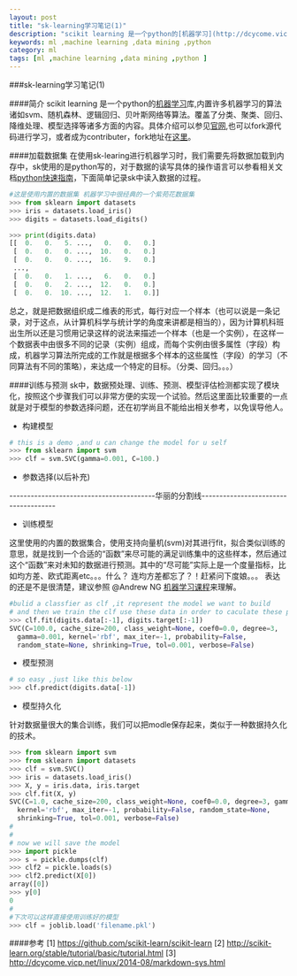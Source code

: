 ```yaml
---
layout: post
title: "sk-learning学习笔记(1)"
description: "scikit learning 是一个python的[机器学习](http://dcycome.vicp.net/categories.html#ml-ref)库,内置许多机器学习的算法诸如svm、随机森林、逻辑回归、贝叶斯网络等算法。覆盖了分类、聚类、回归、降维处理、模型选择等诸多方面的内容。具体介绍可以参见[官网](http://scikit-learn.org/stable/index.html),也可以fork源代码进行学习，或者成为contributer，fork地址在[这里](https://github.com/scikit-learn/scikit-learn)。"
keywords: ml ,machine learning ,data mining ,python 
category: ml
tags: [ml ,machine learning ,data mining ,python ]
---
```



###sk\-learning学习笔记(1)

####简介
scikit learning 是一个python的[机器学习](http://dcycome.vicp.net/categories.html#ml-ref)库,内置许多机器学习的算法诸如svm、随机森林、逻辑回归、贝叶斯网络等算法。覆盖了分类、聚类、回归、降维处理、模型选择等诸多方面的内容。具体介绍可以参见[官网](http://scikit-learn.org/stable/index.html),也可以fork源代码进行学习，或者成为contributer，fork地址在[这里](https://github.com/scikit-learn/scikit-learn)。


<!-- more -->



####加载数据集
在使用sk-learing进行机器学习时，我们需要先将数据加载到内存中，sk使用的是python写的，对于数据的读写具体的操作语言可以参看相关文档[python快速指南](#)，下面简单记录sk中读入数据的过程。    

 ```python
 #这是使用内置的数据集 机器学习中很经典的一个紫苑花数据集
 >>> from sklearn import datasets
 >>> iris = datasets.load_iris()
 >>> digits = datasets.load_digits()
 
 >>> print(digits.data)  
 [[  0.   0.   5. ...,   0.   0.   0.]
  [  0.   0.   0. ...,  10.   0.   0.]
  [  0.   0.   0. ...,  16.   9.   0.]
  ...,
  [  0.   0.   1. ...,   6.   0.   0.]
  [  0.   0.   2. ...,  12.   0.   0.]
  [  0.   0.  10. ...,  12.   1.   0.]]
 ```
总之，就是把数据组织成二维表的形式，每行对应一个样本（也可以说是一条记录，对于这点，从计算机科学与统计学的角度来讲都是相当的），因为计算机科班出生所以还是习惯用记录这样的说法来描述一个样本（也是一个实例），在这样一个数据表中由很多不同的记录（实例）组成，而每个实例由很多属性（字段）构成，机器学习算法所完成的工作就是根据多个样本的这些属性（字段）的学习（不同算法有不同的策略），来达成一个特定的目标。（分类、回归。。。）

####训练与预测
sk中，数据预处理、训练、预测、模型评估检测都实现了模块化，按照这个步骤我们可以非常方便的实现一个试验。然后这里面比较重要的一点就是对于模型的参数选择问题，还在初学尚且不能给出相关参考，以免误导他人。   

- 构建模型      

```python
# this is a demo ,and u can change the model for u self
>>> from sklearn import svm
>>> clf = svm.SVC(gamma=0.001, C=100.)
```

- 参数选择(以后补充)

 -----------------------------------------华丽的分割线-------------------------------------

- 训练模型   

 
这里使用的内置的数据集合，使用支持向量机(svm)对其进行fit，拟合类似训练的意思，就是找到一个合适的“函数”来尽可能的满足训练集中的这些样本，然后通过这个“函数”来对未知的数据进行预测。其中的“尽可能”实际上是一个度量指标，比如均方差、欧式距离etc。。。什么？ 连均方差都忘了？！赶紧问下度娘。。。
表达的还是不是很清楚，建议参照 @Andrew NG [机器学习课程](https://www.coursera.org/course/ml)来理解。  


```python
#bulid a classfier as clf ,it represent the model we want to build
# and then we train the clf use these data in order to caculate these paramater in the model
>>> clf.fit(digits.data[:-1], digits.target[:-1])  
SVC(C=100.0, cache_size=200, class_weight=None, coef0=0.0, degree=3,
  gamma=0.001, kernel='rbf', max_iter=-1, probability=False,
  random_state=None, shrinking=True, tol=0.001, verbose=False)
```

- 模型预测     


```python 
# so easy ,just like this below
>>> clf.predict(digits.data[-1])
```

- 模型持久化   

针对数据量很大的集合训练，我们可以把modle保存起来，类似于一种数据持久化的技术。   


```python
>>> from sklearn import svm
>>> from sklearn import datasets
>>> clf = svm.SVC()
>>> iris = datasets.load_iris()
>>> X, y = iris.data, iris.target
>>> clf.fit(X, y)  
SVC(C=1.0, cache_size=200, class_weight=None, coef0=0.0, degree=3, gamma=0.0,
  kernel='rbf', max_iter=-1, probability=False, random_state=None,
  shrinking=True, tol=0.001, verbose=False)
#
#
# now we will save the model 
>>> import pickle
>>> s = pickle.dumps(clf)
>>> clf2 = pickle.loads(s)
>>> clf2.predict(X[0])
array([0])
>>> y[0]
0
#
#下次可以这样直接使用训练好的模型   
>>> clf = joblib.load('filename.pkl') 
```

####参考
 [1] https://github.com/scikit-learn/scikit-learn
 [2] http://scikit-learn.org/stable/tutorial/basic/tutorial.html
 [3] http://dcycome.vicp.net/linux/2014-08/markdown-sys.html
 

























